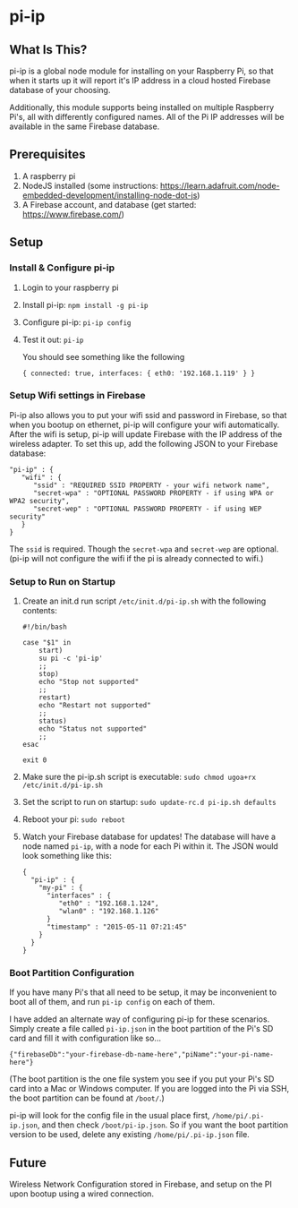 # pi-ip

## What Is This?
pi-ip is a global node module for installing on your Raspberry Pi, so that when it starts up it will report it's IP address in a cloud hosted Firebase database of your choosing.

Additionally, this module supports being installed on multiple Raspberry Pi's, all with differently configured names.  All of the Pi IP addresses will be available in the same Firebase database.

## Prerequisites

1. A raspberry pi
2. NodeJS installed
   (some instructions: https://learn.adafruit.com/node-embedded-development/installing-node-dot-js)
3. A Firebase account, and database
   (get started: https://www.firebase.com/)

## Setup

### Install & Configure pi-ip

1. Login to your raspberry pi
2. Install pi-ip: `npm install -g pi-ip`
3. Configure pi-ip: `pi-ip config`
4. Test it out: `pi-ip`

   You should see something like the following
   ```
   { connected: true, interfaces: { eth0: '192.168.1.119' } }
   ```
   
### Setup Wifi settings in Firebase

Pi-ip also allows you to put your wifi ssid and password in Firebase, so that when you bootup on ethernet, pi-ip will configure your wifi automatically.  After the wifi is setup, pi-ip will update Firebase with the IP address of the wireless adapter.  To set this up, add the following JSON to your Firebase database:
   ```
   "pi-ip" : {
      "wifi" : {
         "ssid" : "REQUIRED SSID PROPERTY - your wifi network name",
         "secret-wpa" : "OPTIONAL PASSWORD PROPERTY - if using WPA or WPA2 security",
         "secret-wep" : "OPTIONAL PASSWORD PROPERTY - if using WEP security"
      }
   }
   ```
The `ssid` is required.  Though the `secret-wpa` and `secret-wep` are optional.
(pi-ip will not configure the wifi if the pi is already connected to wifi.)

### Setup to Run on Startup

1. Create an init.d run script `/etc/init.d/pi-ip.sh` with the following contents:

   ```
   #!/bin/bash

   case "$1" in
       start)
       su pi -c 'pi-ip'
       ;;
       stop)
       echo "Stop not supported"
       ;;
       restart)
       echo "Restart not supported"
       ;;
       status)
       echo "Status not supported"
       ;;
   esac
   
   exit 0
   ```

2. Make sure the pi-ip.sh script is executable: `sudo chmod ugoa+rx /etc/init.d/pi-ip.sh`
3. Set the script to run on startup: `sudo update-rc.d pi-ip.sh defaults`
4. Reboot your pi: `sudo reboot`
5. Watch your Firebase database for updates!  The database will have a node named `pi-ip`, with a node for each Pi within it.  The JSON would look something like this:

   ```
   {
     "pi-ip" : {
       "my-pi" : {
         "interfaces" : {
            "eth0" : "192.168.1.124",
            "wlan0" : "192.168.1.126"
         }
         "timestamp" : "2015-05-11 07:21:45"
       }
     }
   }
   ```

### Boot Partition Configuration

If you have many Pi's that all need to be setup, it may be inconvenient to boot all of them, and run `pi-ip config` on each of them.

I have added an alternate way of configuring pi-ip for these scenarios.  Simply create a file called `pi-ip.json` in the boot partition of the Pi's SD card and fill it with configuration like so...
   ```
   {"firebaseDb":"your-firebase-db-name-here","piName":"your-pi-name-here"}
   ```
(The boot partition is the one file system you see if you put your Pi's SD card into a Mac or Windows computer. If you are logged into the Pi via SSH, the boot partition can be found at `/boot/`.)

pi-ip will look for the config file in the usual place first, `/home/pi/.pi-ip.json`, and then check `/boot/pi-ip.json`.  So if you want the boot partition version to be used, delete any existing `/home/pi/.pi-ip.json` file.

## Future
Wireless Network Configuration stored in Firebase, and setup on the PI upon bootup using a wired connection.

